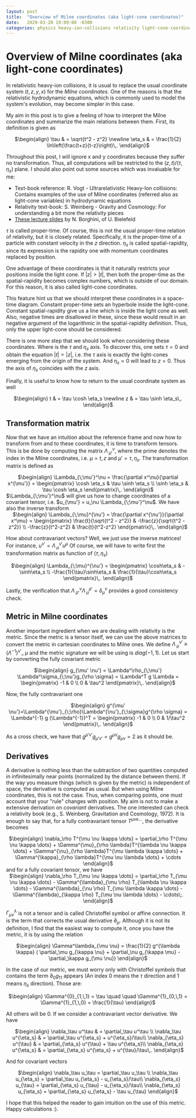 ```yaml
---
layout: post
title:  "Overview of Milne coordinates (aka light-cone coordinates)"
date:   2020-03-20 19:09:00 -0300
categories: physics heavy-ion-collisions relativity light-cone-coordinates spatial-rapidity proper-time
---
```


# Overview of Milne coordinates (aka light-cone coordinates)

In relativistic heavy-ion collisions, it is usual to replace the 
usual coordinate system $(t,z,y,x)$ for the *Milne coordinates*. One of the 
reasons is that the relativistic hydrodynamic equations, which is commonly used
to model the system's evolution, may become simpler in this case.

My aim in this post is to give a feeling of how to interpret the Milne 
coordinates and summarize the main relations between them. First,  its 
definition is given as

<center>
$\begin{align}
\tau & = \sqrt{t^2 - z^2} \newline
\eta_s & = \frac{1}{2} \ln\left(\frac{t+z}{t-z}\right)\,.
\end{align}$
</center>

Throughout this post, I will ignore x and y coordinates because they suffer no
transformation. Thus, all computations will be restricted to the $(z,t)$/$(\tau,\eta_s)$
plane. I should also point out some sources which was invaluable for me:

- Text-book reference:  R. Vogt - Ultrarelativistic Heavy-Ion collisions: 
  Contains examples of the use of Milne coordinates (referred also as light-cone 
  variables) in hydrodynamic equations
- Relativity text-book: S. Weinberg - Gravity and Cosmology: For understanding 
  a bit more the relativity pieces
- [These lecture slides](https://www.physik.uni-bielefeld.de/~borghini/Teaching/Hydrodynamics15/06_09-slides.pdf) by N. Borghini, of U. Bielefeld


$\tau$ is called proper-time. Of course, this is not the usual proper-time 
relation of relativity, but it is closely related. Specifically, it is the
proper-time of a particle with constant velocity in the $z$ direction. 
$\eta_s$ is called spatial-rapidity, since its expression is the rapidity one
with momentum coordinates replaced by position.

One advantage of these coordinates is that it naturally restricts your 
positions inside the light cone. If $|z| > |t|$, then both the proper-time as 
the spatial-rapidity becomes complex numbers, which is outside of our domain.
For this reason, it is also called light-cone coordinates.

This feature hint us that we should interpret these coordinates in a 
space-time diagram. Constant proper-time sets an hyperbole inside the 
light-cone. Constant spatial-rapidity give us a line which is inside the 
light cone as well. Also, negative times are disallowed in these, since these 
would result in an negative argument of the logarithmic in the spatial-rapidity
definition. Thus, only the upper light-cone should be considered.

There is one more step that we should look when considering these coordinates.
Where is the $\tau$ and $\eta_s$ axis. To discover this, one sets $\tau = 0$ 
and obtain the equation $|t| = |z|$, i.e. the $\tau$ axis is exactly the 
light-cones emerging from the origin of the system. And $\eta_s = 0$ will lead
to $z = 0$. Thus the axis of $\eta_s$ coincides with the $z$ axis.

Finally, it is useful to know how to return to the usual coordinate system as 
well
<center>
$\begin{align}
t & = \tau \cosh \eta_s \newline
z & = \tau \sinh \eta_s\,.
\end{align}$
</center>

## Transformation matrix

Now that we have an intuition about the reference frame and now how to 
transform from and to these coordinates, it is time to transform tensors. 
This is be done by computing the matrix
$\Lambda_{\;\mu'}^\nu$, where the prime denotes the index in the Milne 
coordinates, i.e. $\mu = t,\,z$ and $\mu' = \tau,\eta_s$. The transformation 
matrix is defined as

<center>
$\begin{align}
\Lambda_{\;\mu'}^\nu = \frac{\partial x^\nu}{\partial x^{\mu'}} =
    \begin{pmatrix}
        \cosh \eta_s & \tau \sinh \eta_s \\
        \sinh \eta_s & \tau \cosh \eta_s
    \end{pmatrix}\,.
\end{align}$
</center>
$\Lambda_{\;\mu'}^\nu$ will give us how to change coordinates of a covariant 
tensor, i.e. $u_{\mu'} = u_\nu \Lambda_{\;\mu'}^\nu$. We have also the inverse 
transform

<center>
$\begin{align}
\Lambda_{\;\mu}^{\nu'} = \frac{\partial x^{\nu'}}{\partial x^\mu} =
    \begin{pmatrix}
        \frac{t}{\sqrt{t^2 - z^2}} & -\frac{z}{\sqrt{t^2 - z^2}} \\
        -\frac{z}{t^2-z^2} & \frac{t}{t^2-z^2}
    \end{pmatrix}\,.
\end{align}$
</center>

How about contravariant vectors? Well, we just use the inverse matrices! 
For instance,  $u^{\nu'} = \Lambda^{\nu'}_{\;\mu} u^\mu$ Of course,
we will have to write first the transformation matrix as function of $(\tau,\,\eta_s)$

<center>
$\begin{align}
\Lambda_{\;\mu}^{\nu'} = 
    \begin{pmatrix}
        \cosh\eta_s & -\sinh\eta_s \\
        -\frac{1}{\tau}\sinh\eta_s & \frac{1}{\tau}\cosh\eta_s
    \end{pmatrix}\,.
\end{align}$
</center>

Lastly, the verification that 
$\Lambda_{\;\rho'}^\nu \Lambda_{\;\mu}^{\rho'} = \delta^\nu_\mu$ provides a 
good consistency check.

## Metric in Milne coordinates

Another important ingredient when we are dealing with relativity is the metric.
Since the metric is a tensor itself, we can use the above matrices to convert 
the metric in cartesian coordinates to Milne ones. We define 
$\Lambda^{\nu'}_{\;\mu} \equiv (\Lambda^{-1})^{\nu'}\_{\;\mu}$ and the metric 
signature we will be using is $diag(-1,1)$. Let us start by converting the 
fully covariant metric

<center>
$\begin{align}
g_{\mu' \nu'} = \Lambda^\rho_{\;\mu'} \Lambda^\sigma_{\;\nu'}g_{\rho \sigma} = 
\Lambda^T g \Lambda = 
    \begin{pmatrix}
        -1 & 0 \\
        0 & \tau^2
    \end{pmatrix}\,.
\end{align}$
</center>

Now, the fully contravariant one

<center>
$\begin{align}
g^{\mu' \nu'}=\Lambda^{\mu'}_{\;\rho}\Lambda^{\nu'}_{\;\sigma}g^{\rho \sigma} = 
\Lambda^{-1} g (\Lambda^{-1})^T = 
    \begin{pmatrix}
        -1 & 0 \\
        0 & 1/\tau^2
    \end{pmatrix}\,.
\end{align}$
</center>

As a cross check, we have that
$g^{\mu' \nu'} g_{\mu' \nu'} = g^{\mu \nu} g_{\mu \nu} = 2$ as it should be.

## Derivatives

A derivative is nothing less than the subtraction of two quantities computed in
infinitesimally near points (normalized by the distance between them). If the 
way you measure things (which is given by
the metric) is independent of space, the derivative is computed as usual.
But when using Milne coordinates, this is not the case.
Thus, when comparing points, one must account that your "rule" changes with 
position. My aim is not to make a extensive derivation on *covariant* 
derivatives. The one interested can check a relativity book (e.g., S. Weinberg, 
Gravitation and Cosmology, 1972). It is enough to say that, for a fully 
contravariant tensor $T^{\mu \nu \kappa \dots}$, the derivative becomes

<center>
$\begin{align}
\nabla_\rho T^{\mu \nu \kappa \dots} = \partial_\rho T^{\mu \nu \kappa \dots} +
\Gamma^{\mu}_{\rho \lambda}T^{\lambda \nu \kappa \dots} + 
\Gamma^{\nu}_{\rho \lambda}T^{\mu \lambda \kappa \dots} +
\Gamma^{\kappa}_{\rho \lambda}T^{\mu \nu \lambda \dots} + \cdots
\end{align}$
</center>
and for a fully covariant tensor, we have

<center>
$\begin{align}
\nabla_\rho T_{\mu \nu \kappa \dots} = \partial_\rho T_{\mu \nu \kappa \dots} -
\Gamma^{\lambda}_{\mu \rho} T_{\lambda \nu \kappa \dots} -
\Gamma^{\lambda}_{\nu \rho} T_{\mu \lambda \kappa \dots} -
\Gamma^{\lambda}_{\kappa \rho} T_{\mu \nu \lambda \dots} - \cdots\;.
\end{align}$
</center>

$\Gamma^\lambda_{\mu \nu}$ is not a tensor and is called Christoffel symbol or
affine connection. It is the term that corrects the usual derivative
$\partial_\mu$. Although it is not its definition, I find that the easiest way
to compute it, once you have the metric, it is by using the relation

<center>
$\begin{align}
\Gamma^\lambda_{\mu \nu} = \frac{1}{2} g^{\lambda \kappa} 
( \partial_\mu g_{\kappa \nu} + \partial_\nu g_{\kappa \mu}
 - \partial_\kappa g_{\mu \nu})
\end{align}$
</center>

In the case of our metric, we must worry only with Christoffel symbols that 
contains the term $\partial_0 g_{1 1}$ appears (An index 0 means the $\tau$ 
direction and 1 means $\eta_s$ direction). Those are:

<center>
$\begin{align}
\Gamma^{0}_{1,\,1} = \tau \quad \quad \Gamma^{1}_{0,\,1}
                    = \Gamma^{1}_{1,\,0} = \frac{1}{\tau}
\end{align}$
</center>


All others will be 0. If we consider a contravariant vector derivative. We have

<center>
$\begin{align}
\nabla_\tau u^\tau & = \partial_\tau u^\tau \\
\nabla_\tau u^{\eta_s} & = \partial_\tau u^{\eta_s} + u^{\eta_s}/\tau\\
\nabla_{\eta_s} u^{\tau} & = \partial_{\eta_s} u^{\tau} + \tau u^{\eta_s}\\
\nabla_{\eta_s} u^{\eta_s} & = \partial_{\eta_s} u^{\eta_s} + u^{\tau}/\tau\,.
\end{align}$
</center>

And for covariant vectors

<center>
$\begin{align}
\nabla_\tau u_\tau          = \partial_\tau u_\tau \\
\nabla_\tau u_{\eta_s}      = \partial_\tau u_{\eta_s} - u_{\eta_s}/\tau\\
\nabla_{\eta_s} u_{\tau}    = \partial_{\eta_s} u_{\tau} - u_{\eta_s}/\tau\\
\nabla_{\eta_s} u_{\eta_s}  = \partial_{\eta_s} u_{\eta_s} - \tau u_{\tau}
\end{align}$
</center>

I hope that this helped the reader to gain intuition on the use of this metric.
Happy calculations :).